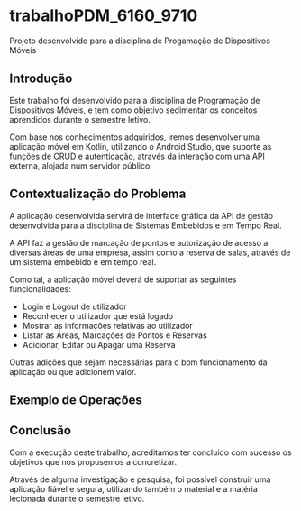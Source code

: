# trabalhoPDM_6160_9710
Projeto desenvolvido para a disciplina de Progamação de Dispositivos Móveis

## Introdução

Este trabalho foi desenvolvido para a disciplina de Programação de Dispositivos Móveis, e tem como objetivo sedimentar os conceitos aprendidos durante o semestre letivo.

Com base nos conhecimentos adquiridos, iremos desenvolver uma aplicação móvel em Kotlin, utilizando o Android Studio, que suporte as funções de CRUD e autenticação, através da interação com uma API externa, alojada num servidor público.

## Contextualização do Problema

A aplicação desenvolvida servirá de interface gráfica da API de gestão desenvolvida para a disciplina de Sistemas Embebidos e em Tempo Real.

A API faz a gestão de marcação de pontos e autorização de acesso a diversas áreas de uma empresa, assim como a reserva de salas, através de um sistema embebido e em tempo real.

Como tal, a aplicação móvel deverá de suportar as seguintes funcionalidades:

- Login e Logout de utilizador
- Reconhecer o utilizador que está logado
- Mostrar as informações relativas ao utilizador
- Listar as Áreas, Marcações de Pontos e Reservas
- Adicionar, Editar ou Apagar uma Reserva

Outras adições que sejam necessárias para o bom funcionamento da aplicação ou que adicionem valor.

## Exemplo de Operações


## Conclusão
Com a execução deste trabalho, acreditamos ter concluído com sucesso os objetivos que nos propusemos a concretizar.

Através de alguma investigação e pesquisa, foi possível construir uma aplicação fiável e segura, utilizando também o material e a matéria lecionada durante o semestre letivo.
